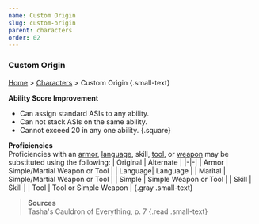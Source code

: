```yaml
---
name: Custom Origin
slug: custom-origin
parent: characters
order: 02
---
```

### Custom Origin
[Home](dm-operations-center) > [Characters](characters) > Custom Origin {.small-text}

**Ability Score Improvement**
- Can assign standard ASIs to any ability.
- Can not stack ASIs on the same ability.
- Cannot exceed 20 in any one ability.
{.square}

**Proficiencies**<br/>
Proficiencies with an [armor](armor), [language](languages), skill, [tool](tools), or [weapon](weapons) may be substituted using the following:
| Original | Alternate |
|-|-|
| Armor   | Simple/Martial Weapon or Tool |
| Language| Language |
| Marital | Simple/Martial Weapon or Tool | 
| Simple  | Simple Weapon or Tool |
| Skill   | Skill |
| Tool    | Tool or Simple Weapon |
{.gray .small-text}

> **Sources** <br/>
> Tasha's Cauldron of Everything, p. 7
{.read .small-text}

